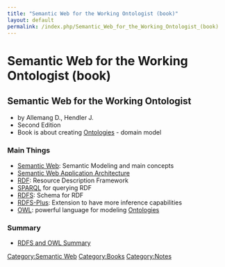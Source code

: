 ```yaml
---
title: "Semantic Web for the Working Ontologist (book)"
layout: default
permalink: /index.php/Semantic_Web_for_the_Working_Ontologist_(book)
---
```


# Semantic Web for the Working Ontologist (book)

## Semantic Web for the Working Ontologist
- by Allemang D., Hendler J.
- Second Edition
- Book is about creating [Ontologies](Ontologies) - domain model

### Main Things
- [Semantic Web](Semantic_Web): Semantic Modeling and main concepts
- [Semantic Web Application Architecture](Semantic_Web_Application_Architecture)
- [RDF](RDF): Resource Description Framework
- [SPARQL](SPARQL) for querying RDF
- [RDFS](RDFS): Schema for RDF
- [RDFS-Plus](RDFS-Plus): Extension to have more inference capabilities
- [OWL](OWL): powerful language for modeling [Ontologies](Ontologies)


### Summary
- [RDFS and OWL Summary](RDFS_and_OWL_Summary)


[Category:Semantic Web](Category_Semantic_Web)
[Category:Books](Category_Books)
[Category:Notes](Category_Notes)
